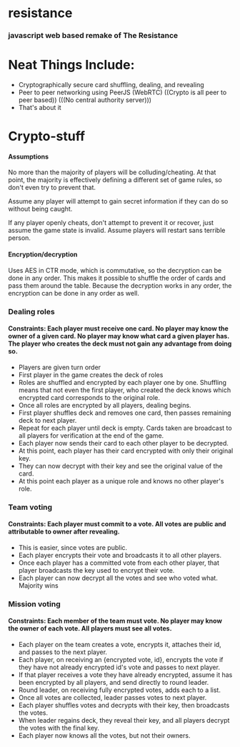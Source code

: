 # resistance

### javascript web based remake of The Resistance

# Neat Things Include:

* Cryptographically secure card shuffling, dealing, and revealing
* Peer to peer networking using PeerJS (WebRTC) ((Crypto is all peer to peer based)) (((No central authority server)))
* That's about it

# Crypto-stuff

#### Assumptions

No more than the majority of players will be colluding/cheating. At that point, the majority is effectively defining a different set of game rules, so don't even try to prevent that.

Assume any player will attempt to gain secret information if they can do so without being caught.

If any player openly cheats, don't attempt to prevent it or recover, just assume the game state is invalid. Assume players will restart sans terrible person.

#### Encryption/decryption

Uses AES in CTR mode, which is commutative, so the decryption can be done in any order. This makes it possible to shuffle the order of cards and pass them around the table.
Because the decryption works in any order, the encryption can be done in any order as well.

### Dealing roles
#### Constraints: Each player must receive one card. No player may know the owner of a given card. No player may know what card a given player has. The player who creates the deck must not gain any advantage from doing so.

* Players are given turn order 
* First player in the game creates the deck of roles
* Roles are shuffled and encrypted by each player one by one. Shuffling means that not even the first player, who created the deck knows which encrypted card corresponds to the original role.
* Once all roles are encrypted by all players, dealing begins.
* First player shuffles deck and removes one card, then passes remaining deck to next player.
* Repeat for each player until deck is empty. Cards taken are broadcast to all players for verification at the end of the game.
* Each player now sends their card to each other player to be decrypted.
* At this point, each player has their card encrypted with only their original key.
* They can now decrypt with their key and see the original value of the card.
* At this point each player as a unique role and knows no other player's role.

### Team voting
#### Constraints: Each player must commit to a vote. All votes are public and attributable to owner after revealing.

* This is easier, since votes are public.
* Each player encrypts their vote and broadcasts it to all other players.
* Once each player has a committed vote from each other player, that player broadcasts the key used to encrypt their vote.
* Each player can now decrypt all the votes and see who voted what. Majority wins

### Mission voting
#### Constraints: Each member of the team must vote. No player may know the owner of each vote. All players must see all votes.

* Each player on the team creates a vote, encrypts it, attaches their id, and passes to the next player.
* Each player, on receiving an {encrypted vote, id}, encrypts the vote if they have not already encrypted id's vote and passes to next player.
* If that player receives a vote they have already encrypted, assume it has been encrypted by all players, and send directly to round leader.
* Round leader, on receiving fully encrypted votes, adds each to a list.
* Once all votes are collected, leader passes votes to next player.
* Each player shuffles votes and decrypts with their key, then broadcasts the votes.
* When leader regains deck, they reveal their key, and all players decrypt the votes with the final key.
* Each player now knows all the votes, but not their owners.
